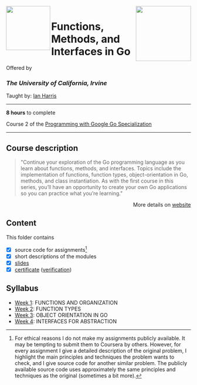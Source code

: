 <a href="https://www.coursera.org/learn/golang-functions-methods">
<img src="/img/Functions,%20Methods,%20and%20Interfaces%20in%20Go%20logo.avif" width="150" height="150" align="right">
</a>

<img src="https://upload.wikimedia.org/wikipedia/commons/8/8f/University_of_California%2C_Irvine_logo.svg" width="120" height="120" align="left">

# Functions, Methods, and Interfaces in Go

Offered by 
### *The University of California, Irvine*

Taught by: [Ian Harris](https://www.coursera.org/instructor/ianharris)

---

**8 hours** to complete

Course 2 of the [Programming with Google Go Specialization](../) 

---

## Course description

>"Continue your exploration of the Go programming language as you learn about functions, methods, and interfaces. Topics include the implementation of functions, function types, object-orientation in Go, methods, and class instantiation. As with the first course in this series, you’ll have an opportunity to create your own Go applications so you can practice what you’re learning."
>
<p align="right">More details on <a href="https://www.coursera.org/learn/golang-functions-methods">website</a></p>

## Content
This folder contains 
- [x] source code for assignments[^1]
- [x] short descriptions of the modules 
- [x] [slides](./Slides) 
- [x] [certificate](./Certificate/Coursera%20Certificate%20Getting%20Started%20with%20Go.pdf) ([verification](https://coursera.org/verify/97SDDKB9SQPV))

## Syllabus
- [Week 1](./Week%201): FUNCTIONS AND ORGANIZATION
- [Week 2](./Week%202): FUNCTION TYPES
- [Week 3](./Week%203): OBJECT ORIENTATION IN GO
- [Week 4](./Week%204): INTERFACES FOR ABSTRACTION

[^1]: For ethical reasons I do not make my assignments publicly available. It may be tempting to submit them to Coursera by others. However, for every assignment I give a detailed description of the original problem, I highlight the main principles and techniques the problem wants to check, and I give source code for another similar problem. The publicly available source code uses approximately the same principles and techniques as the original (sometimes a bit more). 

